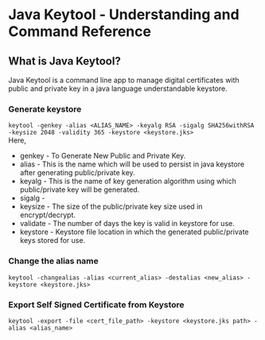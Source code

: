 # Java Keytool - Understanding and Command Reference

## What is Java Keytool?
Java Keytool is a command line app to manage digital certificates with public and private key in a java language understandable keystore.

### Generate keystore
`keytool -genkey -alias <ALIAS_NAME> -keyalg RSA -sigalg SHA256withRSA -keysize 2048 -validity 365 -keystore <keystore.jks>`  
Here, 
* genkey - To Generate New Public and Private Key.
* alias - This is the name which will be used to persist in java keystore after generating public/private key. 
* keyalg - This is the name of key generation algorithm using which public/private key will be generated.
* sigalg - 
* keysize - The size of the public/private key size used in encrypt/decrypt. 
* validate - The number of days the key is valid in keystore for use.
* keystore - Keystore file location in which the generated public/private keys stored for use.

### Change the alias name
`keytool -changealias -alias <current_alias> -destalias <new_alias> -keystore <keystore.jks>`

### Export Self Signed Certificate from Keystore
`keytool -export -file <cert_file_path> -keystore <keystore.jks path> -alias <alias_name>`

